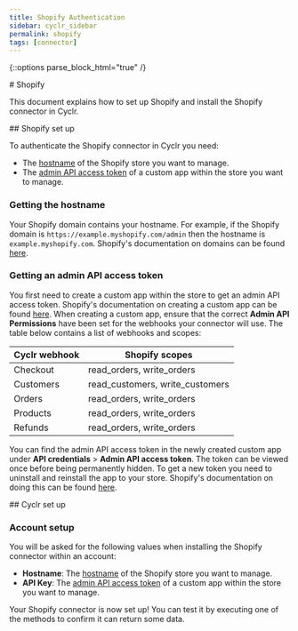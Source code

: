 ```yaml
---
title: Shopify Authentication
sidebar: cyclr_sidebar
permalink: shopify
tags: [connector]
---
```

{::options parse_block_html="true" /}
<section class="card py-5 my-5">
# Shopify

This document explains how to set up Shopify and install the Shopify connector in Cyclr.

<a name="shopify-set-up"></a>


</section>
<section class="card py-5 my-5">
## Shopify set up

To authenticate the Shopify connector in Cyclr you need:

- The [hostname](#getting-the-hostname) of the Shopify store you want to manage.
- The [admin API access token](#getting-an-admin-api-access-token) of a custom app within the store you want to manage.

<a name="getting-the-hostname"></a>

### Getting the hostname

Your Shopify domain contains your hostname. For example, if the Shopify domain is `https://example.myshopify.com/admin` then the hostname is `example.myshopify.com`. Shopify's documentation on domains can be found [here](https://help.shopify.com/en/manual/domains).

<a name="getting-an-admin-api-access-token"></a>

### Getting an admin API access token

You first need to create a custom app within the store to get an admin API access token. Shopify's documentation on creating a custom app can be found [here](https://help.shopify.com/en/manual/apps/custom-apps). When creating a custom app, ensure that the correct **Admin API Permissions** have been set for the webhooks your connector will use. The table below contains a list of webhooks and scopes:

| Cyclr webhook | Shopify scopes                  |
| ------------- | ------------------------------- |
| Checkout      | read_orders, write_orders       |
| Customers     | read_customers, write_customers |
| Orders        | read_orders, write_orders       |
| Products      | read_orders, write_orders       |
| Refunds       | read_orders, write_orders       |

You can find the admin API access token in the newly created custom app under **API credentials** > **Admin API access token**. The token can be viewed once before being permanently hidden. To get a new token you need to uninstall and reinstall the app to your store. Shopify's documentation on doing this can be found [here](https://shopify.dev/apps/auth/admin-app-access-tokens#rotating-api-credentials-for-admin-created-apps).

<a name="cyclr-set-up"></a>


</section>
<section class="card py-5 my-5">
## Cyclr set up

<a name="connector-set-up"></a>

### Account setup 

You will be asked for the following values when installing the Shopify connector within an account:

- **Hostname**: The [hostname](#getting-the-hostname) of the Shopify store you want to manage.
- **API Key**: The [admin API access token](#getting-an-admin-api-access-token) of a custom app within the store you want to manage.

Your Shopify connector is now set up! You can test it by executing one of the methods to confirm it can return some data.

</section>

